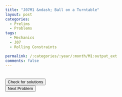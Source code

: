```yaml
---
title: "J07M1 &ndash; Ball on a Turntable"
layout: post
categories:
  - Prelims
  - Problems
tags:
  - Mechanics
  - J07
  - Rolling Constraints

permalink: /:categories/:year/:month/M1:output_ext
comments: false
---
```

<object data="2007J1M.pdf" type="application/pdf" width="100%" height="500"></object>

<div class='navbar'>
	<div float='left'><button onclick="window.location='T3.html'" style='visibility: hidden;'>Previous Problem</button></div>
	<div float='center'><button onclick="window.location='https://princetonprelim.com/prelim/18/'">Check for solutions</button></div>
	<div float='right'><button onclick="window.location='M2.html'" > Next Problem</button></div>
</div>
